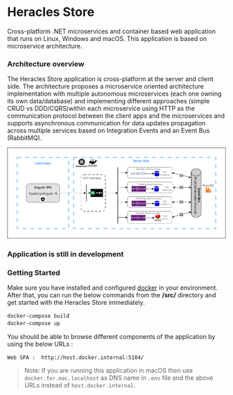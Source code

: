 # Heracles Store
Cross-platform .NET microservices and container based web application that runs on Linux, Windows and macOS. This application is based on microservice architecture.

### Architecture overview
The Heracles Store application is cross-platform at the server and client side.
The architecture proposes a microservice oriented architecture implementation with multiple autonomous microservices 
(each one owning its own data/database) and implementing different approaches (simple CRUD vs DDD/CQRS)within each microservice using HTTP 
as the communication protocol between the client apps and the microservices and supports asynchronous communication for data 
updates propagation across multiple services based on Integration Events and an Event Bus (RabbitMQ).

![](img/Solution_Architecture.png)

### Application is still in development

### Getting Started

Make sure you have installed and configured [docker](https://docs.docker.com/docker-for-windows/install/) in your environment. After that, you can run 
the below commands from the **/src/** directory and get started with the Heracles Store immediately.

```powershell
docker-compose build
docker-compose up
```

You should be able to browse different components of the application by using the below URLs :

```
Web SPA :  http://host.docker.internal:5104/
```

>Note: If you are running this application in macOS then use `docker.for.mac.localhost` as DNS name in `.env` file and the above URLs instead of `host.docker.internal`.
